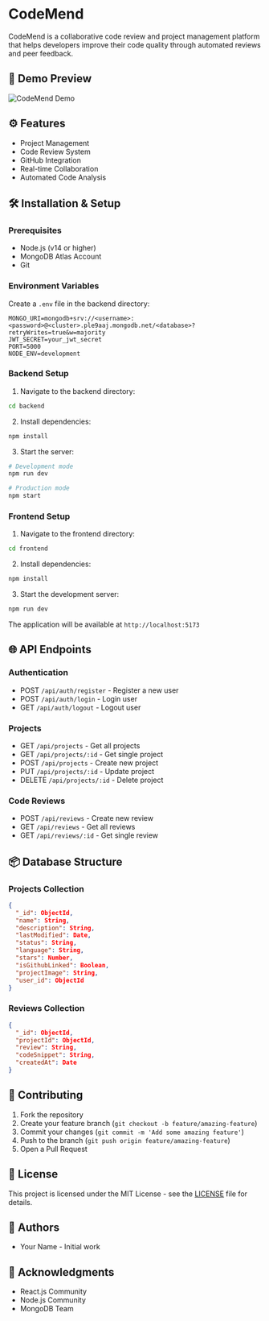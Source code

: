 # CodeMend

CodeMend is a collaborative code review and project management platform that helps developers improve their code quality through automated reviews and peer feedback.

## 🚀 Demo Preview
![CodeMend Demo](demo-preview.gif)

## ⚙️ Features
- Project Management
- Code Review System
- GitHub Integration
- Real-time Collaboration
- Automated Code Analysis

## 🛠️ Installation & Setup

### Prerequisites
- Node.js (v14 or higher)
- MongoDB Atlas Account
- Git

### Environment Variables
Create a `.env` file in the backend directory:
```env
MONGO_URI=mongodb+srv://<username>:<password>@<cluster>.ple9aaj.mongodb.net/<database>?retryWrites=true&w=majority
JWT_SECRET=your_jwt_secret
PORT=5000
NODE_ENV=development
```

### Backend Setup
1. Navigate to the backend directory:
```bash
cd backend
```

2. Install dependencies:
```bash
npm install
```

3. Start the server:
```bash
# Development mode
npm run dev

# Production mode
npm start
```

### Frontend Setup
1. Navigate to the frontend directory:
```bash
cd frontend
```

2. Install dependencies:
```bash
npm install
```

3. Start the development server:
```bash
npm run dev
```

The application will be available at `http://localhost:5173`

## 🌐 API Endpoints

### Authentication
- POST `/api/auth/register` - Register a new user
- POST `/api/auth/login` - Login user
- GET `/api/auth/logout` - Logout user

### Projects
- GET `/api/projects` - Get all projects
- GET `/api/projects/:id` - Get single project
- POST `/api/projects` - Create new project
- PUT `/api/projects/:id` - Update project
- DELETE `/api/projects/:id` - Delete project

### Code Reviews
- POST `/api/reviews` - Create new review
- GET `/api/reviews` - Get all reviews
- GET `/api/reviews/:id` - Get single review

## 📦 Database Structure

### Projects Collection
```json
{
  "_id": ObjectId,
  "name": String,
  "description": String,
  "lastModified": Date,
  "status": String,
  "language": String,
  "stars": Number,
  "isGithubLinked": Boolean,
  "projectImage": String,
  "user_id": ObjectId
}
```

### Reviews Collection
```json
{
  "_id": ObjectId,
  "projectId": ObjectId,
  "review": String,
  "codeSnippet": String,
  "createdAt": Date
}
```

## 🤝 Contributing
1. Fork the repository
2. Create your feature branch (`git checkout -b feature/amazing-feature`)
3. Commit your changes (`git commit -m 'Add some amazing feature'`)
4. Push to the branch (`git push origin feature/amazing-feature`)
5. Open a Pull Request

## 📄 License
This project is licensed under the MIT License - see the [LICENSE](LICENSE) file for details.

## 👥 Authors
- Your Name - Initial work

## 🙏 Acknowledgments
- React.js Community
- Node.js Community
- MongoDB Team